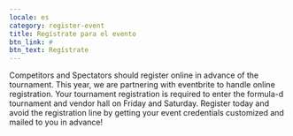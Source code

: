 ```yaml
---
locale: es
category: register-event
title: Regístrate para el evento
btn_link: #
btn_text: Regístrate
---
```

<p class="text-white">
Competitors and Spectators should register online in advance of the tournament.
This year, we are partnering with eventbrite to handle online registration. Your tournament registration
is required to enter the formula-d tournament and vendor hall on Friday and Saturday. Register today and avoid the
registration line by getting your event credentials customized and mailed to you in advance!
</p>
